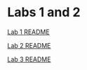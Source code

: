 # Labs 1 and 2

[Lab 1 README](/lab1/README.md)

[Lab 2 README](/lab2/README.md)

[Lab 3 README](/lab3/README.md)